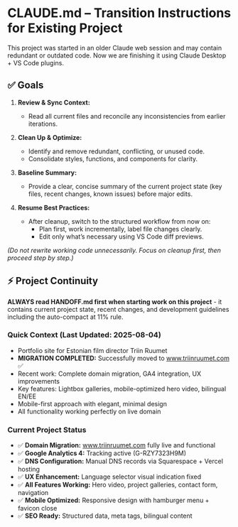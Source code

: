 # CLAUDE.md – Transition Instructions for Existing Project

This project was started in an older Claude web session and may contain redundant or outdated code. Now we are finishing it using Claude Desktop + VS Code plugins.

## ✅ Goals
1. **Review & Sync Context:** 
   - Read all current files and reconcile any inconsistencies from earlier iterations.

2. **Clean Up & Optimize:**
   - Identify and remove redundant, conflicting, or unused code.
   - Consolidate styles, functions, and components for clarity.

3. **Baseline Summary:**
   - Provide a clear, concise summary of the current project state (key files, recent changes, known issues) before major edits.

4. **Resume Best Practices:**
   - After cleanup, switch to the structured workflow from now on:
     - Plan first, work incrementally, label file changes clearly.
     - Edit only what’s necessary using VS Code diff previews.

*(Do not rewrite working code unnecessarily. Focus on cleanup first, then proceed step by step.)*

## ⚡ Project Continuity
**ALWAYS read HANDOFF.md first when starting work on this project** - it contains current project state, recent changes, and development guidelines including the auto-compact at 11% rule.

### Quick Context (Last Updated: 2025-08-04)
- Portfolio site for Estonian film director Triin Ruumet
- **MIGRATION COMPLETED:** Successfully moved to www.triinruumet.com ✅
- Recent work: Complete domain migration, GA4 integration, UX improvements
- Key features: Lightbox galleries, mobile-optimized hero video, bilingual EN/EE
- Mobile-first approach with elegant, minimal design
- All functionality working perfectly on live domain

### Current Project Status
- ✅ **Domain Migration:** www.triinruumet.com fully live and functional
- ✅ **Google Analytics 4:** Tracking active (G-RZY7323H9M)
- ✅ **DNS Configuration:** Manual DNS records via Squarespace + Vercel hosting
- ✅ **UX Enhancement:** Language selector visual indication fixed
- ✅ **All Features Working:** Hero video, project galleries, contact form, navigation
- ✅ **Mobile Optimized:** Responsive design with hamburger menu + favicon close
- ✅ **SEO Ready:** Structured data, meta tags, bilingual content
